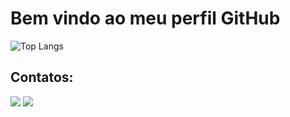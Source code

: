 # Bem vindo ao meu perfil GitHub

![Top Langs](https://github-readme-stats.vercel.app/api/top-langs/?username=fack07&layout=compact&theme=radical)

## Contatos:

<div>
<a href="https://instagram.com/fabioakira15" target="_blank"><img loading="lazy" src="https://img.shields.io/badge/-Instagram-%23E4405F?style=for-the-badge&logo=instagram&logoColor=white" target="_blank"></a>
<a href = "mailto:fack07@gmail.com"><img loading="lazy" src="https://img.shields.io/badge/Gmail-D14836?style=for-the-badge&logo=gmail&logoColor=white" target="_blank"></a>  
</div>
